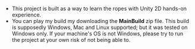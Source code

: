 - This project is built as a way to learn the ropes with Unity 2D hands-on experience.
- You can play my build my downloading the **MainBuild** zip file. This build is supposedly Windows, Mac and Linux supported; but it was tested on Windows only. If your machine's OS is not Windows, please try to run the project at your own risk of not being able to.
